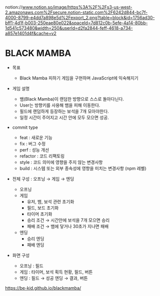 notion://www.notion.so/image/https%3A%2F%2Fs3-us-west-2.amazonaws.com%2Fsecure.notion-static.com%2F6242d844-bc7f-4000-8799-e4dd7a898e5d%2Fexport_2.png?table=block&id=1756ad30-bff1-4d1f-b003-250eae80e022&spaceId=7d812c0b-5efe-4a14-80bb-1d541c573480&width=250&userId=d2fa2844-feff-4618-a734-a857e1401d4f&cache=v2
# BLACK MAMBA

- 목표
    - Black Mamba 피하기 게임을 구현하며 JavaScript에 익숙해지기

- 게임 설명
    - 뱀(Black Mamba)이 랜덤한 방향으로 스스로 돌아다닌다.
    - User는 방향키를 사용해 뱀을 피해 이동한다.
    - 필드에 랜덤하게 등장하는 보석을 7개 모아야한다.
    - 일정 시간이 주어지고 시간 안에 모두 모으면 성공.
    
- commit type
    - feat : 새로운 기능
    - fix : 버그 수정
    - perf : 성능 개선
    - refactor : 코드 리팩토링
    - style : 코드 의미에 영향을 주지 않는 변경사항
    - build : 시스템 또는 외부 종속성에 영향을 미치는 변경사항 (npm 레벨)

- 전체 구성 : 오프닝 → 게임 → 엔딩
    - 오프닝
    - 게임
        - 유저, 뱀, 보석 관련 초기화
        - 필드, 보드 초기화
        - 타이머 초기화
        - 승리 조건 → 시간안에 보석을 7개 모으면 승리
        - 패배 조건 → 뱀에 닿거나 30초가 지나면 패배
    - 엔딩
        - 승리 엔딩
        - 패배 엔딩

- 화면 구성
    - 오프닝 : 필드
    - 게임 : 타이머, 보석 획득 현황, 필드, 버튼
    - 엔딩 : 필드 → 성공 엔딩 → 결과, 버튼

https://be-kid.github.io/blackmamba/